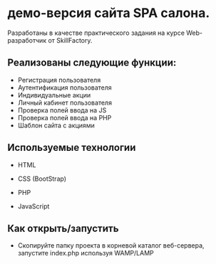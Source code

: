 # демо-версия сайта SPA салона.

Разработаны в качестве практического задания на курсе Web-разработчик от SkillFactory.

## Реализованы следующие функции:

* Регистрация пользователя
* Аутентификация пользователя
* Индивидуальные акции
* Личный кабинет пользователя
* Проверка полей ввода на JS
* Проверка полей ввода на PHP
* Шаблон сайта с акциями

## Используемые технологии

* HTML

* CSS (BootStrap)

* PHP

* JavaScript

## Как открыть/запустить

* Скопируйте папку проекта в корневой каталог веб-сервера, запустите index.php используя WAMP/LAMP
